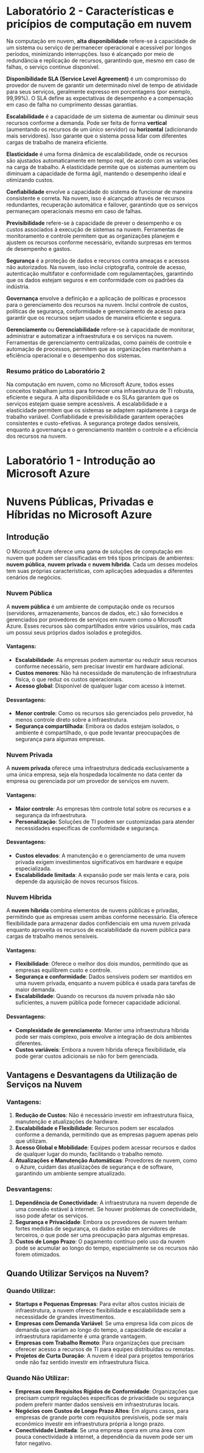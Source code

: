 # Laboratório 2 - Características e pricípios de computação em nuvem

Na computação em nuvem, **alta disponibilidade** refere-se à capacidade de um sistema ou serviço de permanecer operacional e acessível por longos períodos, minimizando interrupções. Isso é alcançado por meio de redundância e replicação de recursos, garantindo que, mesmo em caso de falhas, o serviço continue disponível.

**Disponibilidade SLA (Service Level Agreement)** é um compromisso do provedor de nuvem de garantir um determinado nível de tempo de atividade para seus serviços, geralmente expresso em porcentagens (por exemplo, 99,99%). O SLA define as expectativas de desempenho e a compensação em caso de falha no cumprimento dessas garantias.

**Escalabilidade** é a capacidade de um sistema de aumentar ou diminuir seus recursos conforme a demanda. Pode ser feita de forma **vertical** (aumentando os recursos de um único servidor) ou **horizontal** (adicionando mais servidores). Isso garante que o sistema possa lidar com diferentes cargas de trabalho de maneira eficiente.

**Elasticidade** é uma forma dinâmica de escalabilidade, onde os recursos são ajustados automaticamente em tempo real, de acordo com as variações na carga de trabalho. A elasticidade permite que os sistemas aumentem ou diminuam a capacidade de forma ágil, mantendo o desempenho ideal e otimizando custos.

**Confiabilidade** envolve a capacidade do sistema de funcionar de maneira consistente e correta. Na nuvem, isso é alcançado através de recursos redundantes, recuperação automática e failover, garantindo que os serviços permaneçam operacionais mesmo em caso de falhas.

**Previsibilidade** refere-se à capacidade de prever o desempenho e os custos associados à execução de sistemas na nuvem. Ferramentas de monitoramento e controle permitem que as organizações planejem e ajustem os recursos conforme necessário, evitando surpresas em termos de desempenho e gastos.

**Segurança** é a proteção de dados e recursos contra ameaças e acessos não autorizados. Na nuvem, isso inclui criptografia, controle de acesso, autenticação multifator e conformidade com regulamentações, garantindo que os dados estejam seguros e em conformidade com os padrões da indústria.

**Governança** envolve a definição e a aplicação de políticas e processos para o gerenciamento dos recursos na nuvem. Inclui controle de custos, políticas de segurança, conformidade e gerenciamento de acesso para garantir que os recursos sejam usados de maneira eficiente e segura.

**Gerenciamento** ou **Gerenciabilidade** refere-se à capacidade de monitorar, administrar e automatizar a infraestrutura e os serviços na nuvem. Ferramentas de gerenciamento centralizadas, como painéis de controle e automação de processos, permitem que as organizações mantenham a eficiência operacional e o desempenho dos sistemas.

### Resumo prático do Laboratório 2
Na computação em nuvem, como no Microsoft Azure, todos esses conceitos trabalham juntos para fornecer uma infraestrutura de TI robusta, eficiente e segura. A alta disponibilidade e os SLAs garantem que os serviços estejam quase sempre acessíveis. A escalabilidade e a elasticidade permitem que os sistemas se adaptem rapidamente à carga de trabalho variável. Confiabilidade e previsibilidade garantem operações consistentes e custo-efetivas. A segurança protege dados sensíveis, enquanto a governança e o gerenciamento mantêm o controle e a eficiência dos recursos na nuvem.

# Laboratório 1 - Introdução ao Microsoft Azure
# Nuvens Públicas, Privadas e Híbridas no Microsoft Azure

## Introdução

O Microsoft Azure oferece uma gama de soluções de computação em nuvem que podem ser classificadas em três tipos principais de ambientes: **nuvem pública**, **nuvem privada** e **nuvem híbrida**. Cada um desses modelos tem suas próprias características, com aplicações adequadas a diferentes cenários de negócios.

### Nuvem Pública

A **nuvem pública** é um ambiente de computação onde os recursos (servidores, armazenamento, bancos de dados, etc.) são fornecidos e gerenciados por provedores de serviços em nuvem como o Microsoft Azure. Esses recursos são compartilhados entre vários usuários, mas cada um possui seus próprios dados isolados e protegidos.

#### Vantagens:
- **Escalabilidade**: As empresas podem aumentar ou reduzir seus recursos conforme necessário, sem precisar investir em hardware adicional.
- **Custos menores**: Não há necessidade de manutenção de infraestrutura física, o que reduz os custos operacionais.
- **Acesso global**: Disponível de qualquer lugar com acesso à internet.

#### Desvantagens:
- **Menor controle**: Como os recursos são gerenciados pelo provedor, há menos controle direto sobre a infraestrutura.
- **Segurança compartilhada**: Embora os dados estejam isolados, o ambiente é compartilhado, o que pode levantar preocupações de segurança para algumas empresas.

### Nuvem Privada

A **nuvem privada** oferece uma infraestrutura dedicada exclusivamente a uma única empresa, seja ela hospedada localmente no data center da empresa ou gerenciada por um provedor de serviços em nuvem.

#### Vantagens:
- **Maior controle**: As empresas têm controle total sobre os recursos e a segurança da infraestrutura.
- **Personalização**: Soluções de TI podem ser customizadas para atender necessidades específicas de conformidade e segurança.

#### Desvantagens:
- **Custos elevados**: A manutenção e o gerenciamento de uma nuvem privada exigem investimentos significativos em hardware e equipe especializada.
- **Escalabilidade limitada**: A expansão pode ser mais lenta e cara, pois depende da aquisição de novos recursos físicos.

### Nuvem Híbrida

A **nuvem híbrida** combina elementos de nuvens públicas e privadas, permitindo que as empresas usem ambas conforme necessário. Ela oferece flexibilidade para armazenar dados confidenciais em uma nuvem privada enquanto aproveita os recursos de escalabilidade da nuvem pública para cargas de trabalho menos sensíveis.

#### Vantagens:
- **Flexibilidade**: Oferece o melhor dos dois mundos, permitindo que as empresas equilibrem custo e controle.
- **Segurança e conformidade**: Dados sensíveis podem ser mantidos em uma nuvem privada, enquanto a nuvem pública é usada para tarefas de maior demanda.
- **Escalabilidade**: Quando os recursos da nuvem privada não são suficientes, a nuvem pública pode fornecer capacidade adicional.

#### Desvantagens:
- **Complexidade de gerenciamento**: Manter uma infraestrutura híbrida pode ser mais complexo, pois envolve a integração de dois ambientes diferentes.
- **Custos variáveis**: Embora a nuvem híbrida ofereça flexibilidade, ela pode gerar custos adicionais se não for bem gerenciada.

## Vantagens e Desvantagens da Utilização de Serviços na Nuvem

### Vantagens:
1. **Redução de Custos**: Não é necessário investir em infraestrutura física, manutenção e atualizações de hardware.
2. **Escalabilidade e Flexibilidade**: Recursos podem ser escalados conforme a demanda, permitindo que as empresas paguem apenas pelo que utilizam.
3. **Acesso Global e Mobilidade**: Equipes podem acessar recursos e dados de qualquer lugar do mundo, facilitando o trabalho remoto.
4. **Atualizações e Manutenção Automáticas**: Provedores de nuvem, como o Azure, cuidam das atualizações de segurança e de software, garantindo um ambiente sempre atualizado.

### Desvantagens:
1. **Dependência de Conectividade**: A infraestrutura na nuvem depende de uma conexão estável à internet. Se houver problemas de conectividade, isso pode afetar os serviços.
2. **Segurança e Privacidade**: Embora os provedores de nuvem tenham fortes medidas de segurança, os dados estão em servidores de terceiros, o que pode ser uma preocupação para algumas empresas.
3. **Custos de Longo Prazo**: O pagamento contínuo pelo uso da nuvem pode se acumular ao longo do tempo, especialmente se os recursos não forem otimizados.

## Quando Utilizar Serviços na Nuvem?

### Quando Utilizar:
- **Startups e Pequenas Empresas**: Para evitar altos custos iniciais de infraestrutura, a nuvem oferece flexibilidade e escalabilidade sem a necessidade de grandes investimentos.
- **Empresas com Demanda Variável**: Se uma empresa lida com picos de demanda que variam ao longo do tempo, a capacidade de escalar a infraestrutura rapidamente é uma grande vantagem.
- **Empresas com Trabalho Remoto**: Para organizações que precisam oferecer acesso a recursos de TI para equipes distribuídas ou remotas.
- **Projetos de Curta Duração**: A nuvem é ideal para projetos temporários onde não faz sentido investir em infraestrutura física.

### Quando Não Utilizar:
- **Empresas com Requisitos Rígidos de Conformidade**: Organizações que precisam cumprir regulações específicas de privacidade ou segurança podem preferir manter dados sensíveis em infraestruturas locais.
- **Negócios com Custos de Longo Prazo Altos**: Em alguns casos, para empresas de grande porte com requisitos previsíveis, pode ser mais econômico investir em infraestrutura própria a longo prazo.
- **Conectividade Limitada**: Se uma empresa opera em uma área com pouca conectividade à internet, a dependência da nuvem pode ser um fator negativo.
